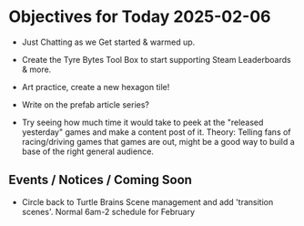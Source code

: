# Objectives for Today 2025-02-06

- Just Chatting as we Get started & warmed up.
- Create the Tyre Bytes Tool Box to start supporting Steam Leaderboards & more.
- Art practice, create a new hexagon tile!
- Write on the prefab article series?

- Try seeing how much time it would take to peek at the "released yesterday" games and make a content post of it.
  Theory: Telling fans of racing/driving games that games are out, might be a good way to build a base of the right general audience.

## Events / Notices / Coming Soon

- Circle back to Turtle Brains Scene management and add 'transition scenes'.
Normal 6am-2 schedule for February
